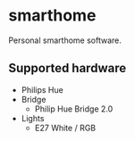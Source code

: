 # smarthome
Personal smarthome software.

## Supported hardware
- Philips Hue
 - Bridge
   - Philip Hue Bridge 2.0 
 - Lights
   - E27 White / RGB
